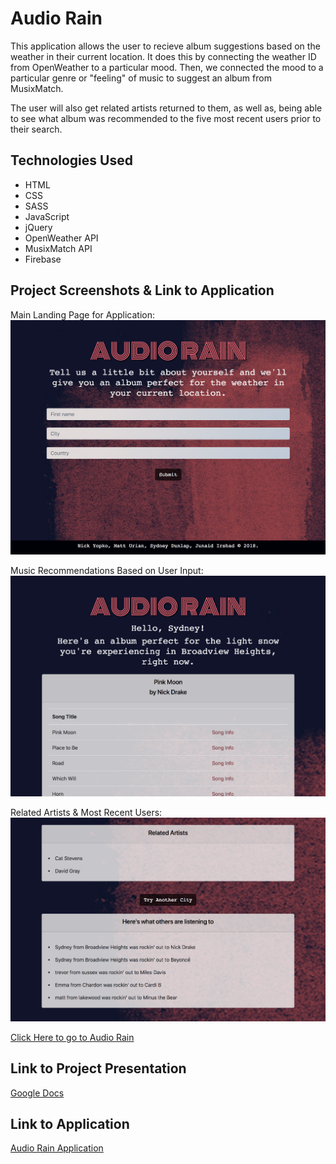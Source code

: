 # Audio Rain

This application allows the user to recieve album suggestions based on the weather in their current location. It does this by connecting the weather ID from OpenWeather to a particular mood. Then, we connected the mood to a particular genre or "feeling" of music to suggest an album from MusixMatch.

The user will also get related artists returned to them, as well as, being able to see what album was recommended to the five most recent users prior to their search.

## Technologies Used
- HTML
- CSS
- SASS
- JavaScript
- jQuery
- OpenWeather API
- MusixMatch API
- Firebase

## Project Screenshots & Link to Application
Main Landing Page for Application:
![Main Landing Page](assets/images/mainpage.png)

Music Recommendations Based on User Input:
![Music Recommendation](assets/images/musicrecs.png)

Related Artists & Most Recent Users:
![Related Artist](assets/images/relatedartists.png)

[Click Here to go to Audio Rain](https://syddunlap.github.io/firstgroupproject/)

## Link to Project Presentation
[Google Docs](https://drive.google.com/open?id=1hbmRUJ5rQSP--A3yn6FxNGuB9st07rfD)

## Link to Application 
[Audio Rain Application](https://syddunlap.github.io/firstgroupproject/)
